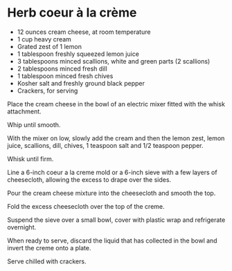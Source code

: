 Herb coeur à la crème
=====================

- 12 ounces cream cheese, at room temperature
- 1 cup heavy cream
- Grated zest of 1 lemon
- 1 tablespoon freshly squeezed lemon juice
- 3 tablespoons minced scallions, white and green parts (2 scallions)
- 2 tablespoons minced fresh dill
- 1 tablespoon minced fresh chives
- Kosher salt and freshly ground black pepper
- Crackers, for serving

Place the cream cheese in the bowl of an electric mixer fitted with the whisk attachment.

Whip until smooth.

With the mixer on low, slowly add the cream and then the lemon zest, lemon juice, scallions, dill, chives, 1 teaspoon salt and 1/2 teaspoon pepper.

Whisk until firm.

Line a 6-inch coeur a la creme mold or a 6-inch sieve with a few layers of cheesecloth, allowing the excess to drape over the sides.

Pour the cream cheese mixture into the cheesecloth and smooth the top.

Fold the excess cheesecloth over the top of the creme.

Suspend the sieve over a small bowl, cover with plastic wrap and refrigerate overnight.

When ready to serve, discard the liquid that has collected in the bowl and invert the creme onto a plate.

Serve chilled with crackers.
